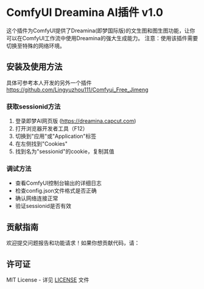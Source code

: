 # ComfyUI Dreamina AI插件 v1.0

这个插件为ComfyUI提供了Dreamina(即梦国际版)的文生图和图生图功能，让你可以在ComfyUI工作流中使用Dreamina的强大生成能力。
注意：使用该插件需要切换至特殊的网络环境。

## **安装及使用方法**
具体可参考本人开发的另外一个插件 https://github.com/Lingyuzhou111/Comfyui_Free_Jimeng

### 获取sessionid方法
1. 登录即梦AI网页版 (https://dreamina.capcut.com)
2. 打开浏览器开发者工具（F12）
3. 切换到"应用"或"Application"标签
4. 在左侧找到"Cookies"
5. 找到名为"sessionid"的cookie，复制其值

### 调试方法
- 查看ComfyUI控制台输出的详细日志
- 检查config.json文件格式是否正确
- 确认网络连接正常
- 验证sessionid是否有效

## 贡献指南

欢迎提交问题报告和功能请求！如果你想贡献代码，请：

## 许可证

MIT License - 详见 [LICENSE](LICENSE) 文件

